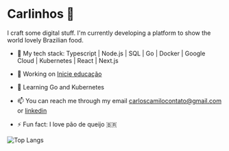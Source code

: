 # Carlinhos 👋

I craft some digital stuff. I'm currently developing a platform to show the world lovely Brazilian food.

- :scroll: My tech stack: Typescript | Node.js | SQL | Go | Docker | Google Cloud | Kubernetes | React | Next.js
- 🔭 Working on [Inicie educação](https://inicie.digital/)
- 🌱 Learning Go and Kubernetes

- 📫 You can reach me through my email carloscamilocontato@gmail.com or [linkedin](https://www.linkedin.com/in/carloshcamilo/) 
 
- ⚡ Fun fact: I love pão de queijo :brazil:

![Top Langs](https://github-readme-stats.vercel.app/api/top-langs/?username=kalogs-c&layout=compact&theme=catppuccin&langs_count=10)

